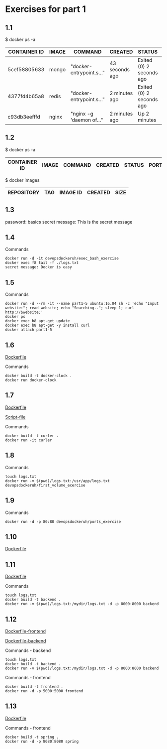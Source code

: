 # Exercises for part 1

## 1.1

$ docker ps -a

CONTAINER ID | IMAGE | COMMAND | CREATED | STATUS | PORTS | NAMES |
-------------|-------|---------|---------|--------|-------|-------|
5cef58805633 | mongo | "docker-entrypoint.s…" | 43 seconds ago | Exited (0) 2 seconds ago | | gallant_khayyam |
4377fd4b65a8 | redis | "docker-entrypoint.s…" | 2 minutes ago | Exited (0) 2 seconds ago | | keen_sinoussi |
c93db3eefffd | nginx | "nginx -g 'daemon of…" | 2 minutes ago | Up 2 minutes | 80/tcp | stupefied_jang |


## 1.2

$ docker ps -a

CONTAINER ID | IMAGE | COMMAND | CREATED | STATUS | PORTS | NAMES |
-------------|-------|---------|---------|--------|-------|-------|

$ docker images

REPOSITORY | TAG | IMAGE ID | CREATED | SIZE |
-------------|-------|---------|---------|--------|


## 1.3

password: basics
secret message: This is the secret message

## 1.4

Commands

    docker run -d -it devopsdockeruh/exec_bash_exercise
    docker exec f8 tail -f ./logs.txt
    secret message: Docker is easy

## 1.5

Commands

    docker run -d --rm -it --name part1-5 ubuntu:16.04 sh -c 'echo "Input website:"; read website; echo "Searching.."; sleep 1; curl http://$website;'
    docker ps
    docker exec b8 apt-get update
    docker exec b8 apt-get -y install curl
    docker attach part1-5

## 1.6

[Dockerfile](https://github.com/MiguelSombrero/devopswithdocker/blob/master/part1/part1_6/Dockerfile)

Commands

    docker build -t docker-clock .
    docker run docker-clock

## 1.7

[Dockerfile](https://github.com/MiguelSombrero/devopswithdocker/blob/master/part1/part1_7/Dockerfile)

[Script-file](https://github.com/MiguelSombrero/devopswithdocker/blob/master/part1/part1_7/script.sh)

Commands

    docker build -t curler .
    docker run -it curler

## 1.8

Commands

    touch logs.txt
    docker run -v $(pwd)/logs.txt:/usr/app/logs.txt devopsdockeruh/first_volume_exercise

## 1.9

Commands

    docker run -d -p 80:80 devopsdockeruh/ports_exercise

## 1.10

[Dockerfile](https://github.com/MiguelSombrero/devopswithdocker/blob/master/part1/part1_10/Dockerfile)

## 1.11

[Dockerfile](https://github.com/MiguelSombrero/devopswithdocker/blob/master/part1/part1_11/Dockerfile)

Commands

    touch logs.txt
    docker build -t backend .
    docker run -v $(pwd)/logs.txt:/mydir/logs.txt -d -p 8000:8000 backend

## 1.12

[Dockerfile-frontend](https://github.com/MiguelSombrero/devopswithdocker/blob/master/part1/part1_12/frontend/Dockerfile)

[Dockerfile-backend](https://github.com/MiguelSombrero/devopswithdocker/blob/master/part1/part1_12/backend/Dockerfile)

Commands - backend

    touch logs.txt
    docker build -t backend .
    docker run -v $(pwd)/logs.txt:/mydir/logs.txt -d -p 8000:8000 backend

Commands - frontend

    docker build -t frontend .
    docker run -d -p 5000:5000 frontend

## 1.13

[Dockerfile](https://github.com/MiguelSombrero/devopswithdocker/blob/master/part1/part1_13/Dockerfile)

Commands - frontend

    docker build -t spring .
    docker run -d -p 8080:8080 spring